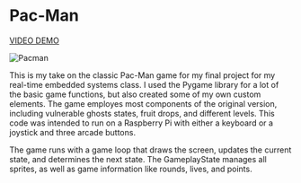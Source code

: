 # Pac-Man

[VIDEO DEMO](https://drive.google.com/file/d/11ZOHpnKfo0152jQ5bPINxcEajRLBpEvk/view?usp=sharing)

![Pacman](https://user-images.githubusercontent.com/85655946/216072290-74989f73-7810-45b7-85d7-1f8cd47f0edc.png)

This is my take on the classic Pac-Man game for my final project for my real-time embedded systems class. I used the Pygame library for a lot of the basic game functions, but also created some of my own custom elements. The game employes most components of the original version, including vulnerable ghosts states, fruit drops, and different levels. This code was intended to run on a Raspberry Pi with either a keyboard or a joystick and three arcade buttons. 

The game runs with a game loop that draws the screen, updates the current state, and determines the next state. The GameplayState manages all sprites, as well as game information like rounds, lives, and points. 



